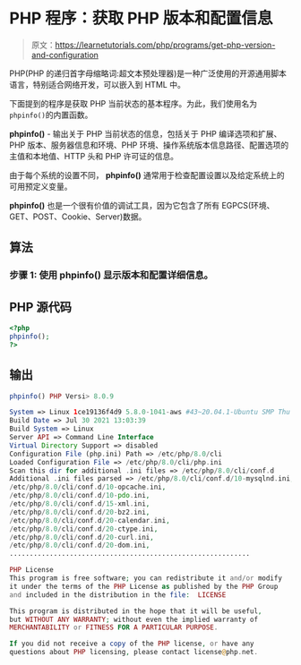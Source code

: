 # PHP 程序：获取 PHP 版本和配置信息

> 原文：<https://learnetutorials.com/php/programs/get-php-version-and-configuration>

PHP(PHP 的递归首字母缩略词:超文本预处理器)是一种广泛使用的开源通用脚本语言，特别适合网络开发，可以嵌入到 HTML 中。

下面提到的程序是获取 PHP 当前状态的基本程序。为此，我们使用名为`phpinfo()`的内置函数。

**phpinfo()** - 输出关于 PHP 当前状态的信息，包括关于 PHP 编译选项和扩展、PHP 版本、服务器信息和环境、PHP 环境、操作系统版本信息路径、配置选项的主值和本地值、HTTP 头和 PHP 许可证的信息。

由于每个系统的设置不同， **phpinfo()** 通常用于检查配置设置以及给定系统上的可用预定义变量。

**phpinfo()** 也是一个很有价值的调试工具，因为它包含了所有 EGPCS(环境、GET、POST、Cookie、Server)数据。

## 算法

### **步骤 1:** 使用 **phpinfo()** 显示版本和配置详细信息。

## PHP 源代码

```php
<?php
phpinfo();
?>

```

## 输出

```php
phpinfo() PHP Versi> 8.0.9

System => Linux 1ce19136f4d9 5.8.0-1041-aws #43~20.04.1-Ubuntu SMP Thu Jul 15 11:07:29 UTC 2021 x86_64
Build Date => Jul 30 2021 13:03:39
Build System => Linux
Server API => Command Line Interface
Virtual Directory Support => disabled
Configuration File (php.ini) Path => /etc/php/8.0/cli
Loaded Configuration File => /etc/php/8.0/cli/php.ini
Scan this dir for additional .ini files => /etc/php/8.0/cli/conf.d
Additional .ini files parsed => /etc/php/8.0/cli/conf.d/10-mysqlnd.ini,
/etc/php/8.0/cli/conf.d/10-opcache.ini,
/etc/php/8.0/cli/conf.d/10-pdo.ini,
/etc/php/8.0/cli/conf.d/15-xml.ini,
/etc/php/8.0/cli/conf.d/20-bz2.ini,
/etc/php/8.0/cli/conf.d/20-calendar.ini,
/etc/php/8.0/cli/conf.d/20-ctype.ini,
/etc/php/8.0/cli/conf.d/20-curl.ini,
/etc/php/8.0/cli/conf.d/20-dom.ini,
............................................................

PHP License
This program is free software; you can redistribute it and/or modify
it under the terms of the PHP License as published by the PHP Group
and included in the distribution in the file:  LICENSE

This program is distributed in the hope that it will be useful,
but WITHOUT ANY WARRANTY; without even the implied warranty of
MERCHANTABILITY or FITNESS FOR A PARTICULAR PURPOSE.

If you did not receive a copy of the PHP license, or have any
questions about PHP licensing, please contact license@php.net.
```